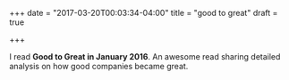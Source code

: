 +++
date = "2017-03-20T00:03:34-04:00"
title = "good to great"
draft = true

+++

I read **Good to Great in January 2016**. An awesome read sharing detailed analysis on how good companies became great.
